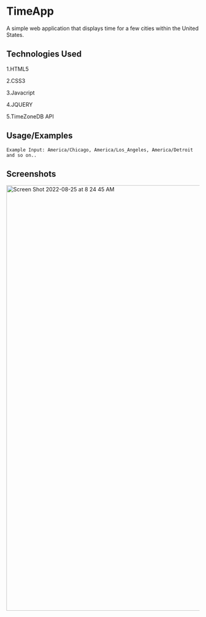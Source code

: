 # TimeApp

A simple web application that displays time for a few cities within the United States.


## Technologies Used
1.HTML5

2.CSS3

3.Javacript

4.JQUERY

5.TimeZoneDB API




## Usage/Examples

```
Example Input: America/Chicago, America/Los_Angeles, America/Detroit and so on..
```


## Screenshots

<img width="1110" alt="Screen Shot 2022-08-25 at 8 24 45 AM" src="https://user-images.githubusercontent.com/111797748/186672170-def9a2e2-7c90-4b60-8f31-b261b7c22b1f.png">





